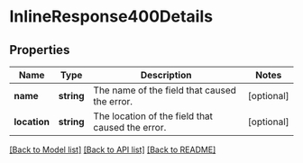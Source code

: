 # InlineResponse400Details

## Properties
Name | Type | Description | Notes
------------ | ------------- | ------------- | -------------
**name** | **string** | The name of the field that caused the error. | [optional] 
**location** | **string** | The location of the field that caused the error. | [optional] 

[[Back to Model list]](../README.md#documentation-for-models) [[Back to API list]](../README.md#documentation-for-api-endpoints) [[Back to README]](../README.md)



